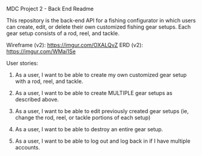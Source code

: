 MDC Project 2 - Back End Readme

This repository is the back-end API for a fishing configurator in which users can create, edit, or delete their own customized fishing gear setups.  Each gear setup consists of a rod, reel, and tackle.

Wireframe (v2): https://imgur.com/OXALQvZ
ERD (v2): https://imgur.com/WMai1Se

User stories:
1. As a user, I want to be able to create my own customized gear setup with a rod, reel, and tackle.

2. As a user, I want to be able to create MULTIPLE gear setups as described above.

3. As a user, I want to be able to edit previously created gear setups (ie, change the rod, reel, or tackle portions of each setup)

4. As a user, I want to be able to destroy an entire gear setup.

5. As a user, I want to be able to log out and log back in if I have multiple accounts. 
